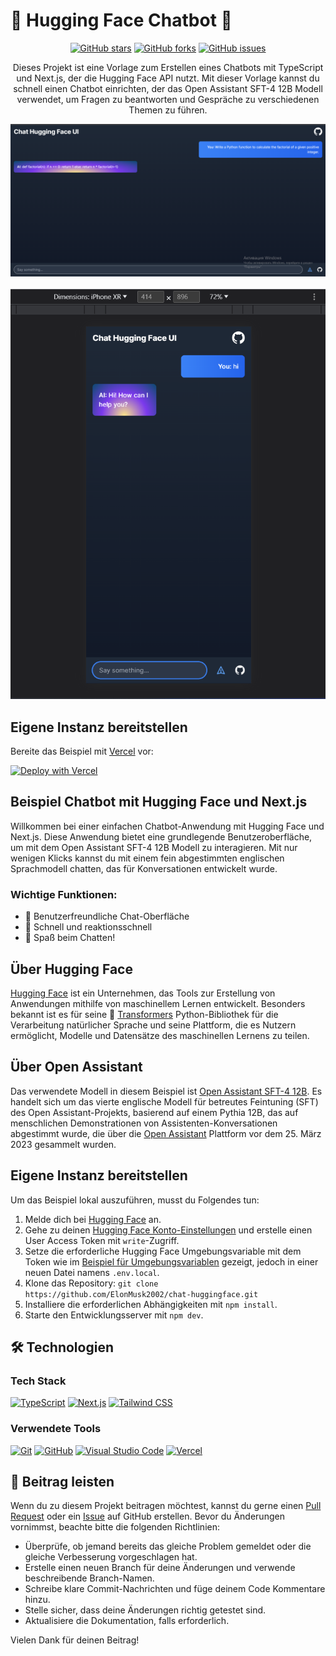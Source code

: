 # **🚀 Hugging Face Chatbot 🤖**

<div align="center">
  <p>
    <a href="https://github.com/ElonMusk2002/chat-huggingface/stargazers"><img alt="GitHub stars" src="https://img.shields.io/github/stars/ElonMusk2002/chat-huggingface?style=for-the-badge&logo=github"></a>
    <a href="https://github.com/ElonMusk2002/chat-huggingface/network"><img alt="GitHub forks" src="https://img.shields.io/github/forks/ElonMusk2002/chat-huggingface?style=for-the-badge&logo=github"></a>
    <a href="https://github.com/ElonMusk2002/chat-huggingface/issues"><img alt="GitHub issues" src="https://img.shields.io/github/issues/ElonMusk2002/chat-huggingface?style=for-the-badge&logo=github"></a>
  </p>

  <p>Dieses Projekt ist eine Vorlage zum Erstellen eines Chatbots mit TypeScript und Next.js, der die Hugging Face API nutzt. Mit dieser Vorlage kannst du schnell einen Chatbot einrichten, der das Open Assistant SFT-4 12B Modell verwendet, um Fragen zu beantworten und Gespräche zu verschiedenen Themen zu führen.</p>
  
  <div align="center">
    <img src="screenshot1.png" alt="Screenshot des Chatbots" />
  </div>
  <br />
  <div align="center">
    <img src="screenshot2.png" alt="Screenshot des Chatbots" />
  </div>
</div>

## Eigene Instanz bereitstellen

Bereite das Beispiel mit [Vercel](https://vercel.com?utm_source=github&utm_medium=readme&utm_campaign=ai-sdk-example) vor:

[![Deploy with Vercel](https://img.shields.io/badge/-Deploy%20with%20Vercel-black?style=for-the-badge&logo=vercel)](https://vercel.com/new/clone?repository-url=https%3A%2F%2Fgithub.com%2FElonMusk2002%2Fchat-huggingface&env=HUGGINGFACE_API_KEY&envDescription=Hugging%20Face%20User%20Access%20Token&envLink=https%3A%2F%2Fhuggingface.co%2Fsettings%2Ftokens&project-name=chat-huggingface&repository-name=chat-huggingface)

## Beispiel Chatbot mit Hugging Face und Next.js

Willkommen bei einer einfachen Chatbot-Anwendung mit Hugging Face und Next.js. Diese Anwendung bietet eine grundlegende Benutzeroberfläche, um mit dem Open Assistant SFT-4 12B Modell zu interagieren. Mit nur wenigen Klicks kannst du mit einem fein abgestimmten englischen Sprachmodell chatten, das für Konversationen entwickelt wurde.

### Wichtige Funktionen:
- 🤖 Benutzerfreundliche Chat-Oberfläche
- 🚀 Schnell und reaktionsschnell
- 🤪 Spaß beim Chatten!

## Über Hugging Face

[Hugging Face](https://huggingface.co) ist ein Unternehmen, das Tools zur Erstellung von Anwendungen mithilfe von maschinellem Lernen entwickelt. Besonders bekannt ist es für seine 🤖 [Transformers](https://huggingface.co/docs/transformers/index) Python-Bibliothek für die Verarbeitung natürlicher Sprache und seine Plattform, die es Nutzern ermöglicht, Modelle und Datensätze des maschinellen Lernens zu teilen.

## Über Open Assistant

Das verwendete Modell in diesem Beispiel ist [Open Assistant SFT-4 12B](https://huggingface.co/OpenAssistant/oasst-sft-4-pythia-12b-epoch-3.5). Es handelt sich um das vierte englische Modell für betreutes Feintuning (SFT) des Open Assistant-Projekts, basierend auf einem Pythia 12B, das auf menschlichen Demonstrationen von Assistenten-Konversationen abgestimmt wurde, die über die [Open Assistant](https://open-assistant.io/) Plattform vor dem 25. März 2023 gesammelt wurden.

## Eigene Instanz bereitstellen

Um das Beispiel lokal auszuführen, musst du Folgendes tun:

1. Melde dich bei [Hugging Face](https://huggingface.co/join) an.
2. Gehe zu deinen [Hugging Face Konto-Einstellungen](https://huggingface.co/settings/tokens) und erstelle einen User Access Token mit `write`-Zugriff.
3. Setze die erforderliche Hugging Face Umgebungsvariable mit dem Token wie im [Beispiel für Umgebungsvariablen](./.env.local.example) gezeigt, jedoch in einer neuen Datei namens `.env.local`.
4. Klone das Repository: `git clone https://github.com/ElonMusk2002/chat-huggingface.git`
5. Installiere die erforderlichen Abhängigkeiten mit `npm install`.
6. Starte den Entwicklungsserver mit `npm dev`.

## 🛠️ Technologien

### Tech Stack

[![TypeScript](https://img.shields.io/badge/TypeScript-007ACC?style=for-the-badge&logo=typescript&logoColor=white)](https://www.typescriptlang.org/)
[![Next.js](https://img.shields.io/badge/Next.js-000000?style=for-the-badge&logo=nextdotjs&logoColor=white)](https://nextjs.org/)
[![Tailwind CSS](https://img.shields.io/badge/Tailwind%20CSS-38B2AC?style=for-the-badge&logo=tailwind-css&logoColor=white)](https://tailwindcss.com/)

### Verwendete Tools

[![Git](https://img.shields.io/badge/Git-F05032?style=for-the-badge&logo=git&logoColor=white)](https://git-scm.com/)
[![GitHub](https://img.shields.io/badge/GitHub-181717?style=for-the-badge&logo=github&logoColor=white)](https://github.com/)
[![Visual Studio Code](https://img.shields.io/badge/Visual%20Studio%20Code-007ACC?style=for-the-badge&logo=visual-studio-code&logoColor=white)](https://code.visualstudio.com/)
[![Vercel](https://img.shields.io/badge/Vercel-000000?style=for-the-badge&logo=vercel&logoColor=white)](https://vercel.com/)

## 🤝 Beitrag leisten

Wenn du zu diesem Projekt beitragen möchtest, kannst du gerne einen [Pull Request](https://github.com/ElonMusk2002/chat-huggingface/pulls) oder ein [Issue](https://github.com/ElonMusk2002/chat-huggingface/issues) auf GitHub erstellen. Bevor du Änderungen vornimmst, beachte bitte die folgenden Richtlinien:

- Überprüfe, ob jemand bereits das gleiche Problem gemeldet oder die gleiche Verbesserung vorgeschlagen hat.
- Erstelle einen neuen Branch für deine Änderungen und verwende beschreibende Branch-Namen.
- Schreibe klare Commit-Nachrichten und füge deinem Code Kommentare hinzu.
- Stelle sicher, dass deine Änderungen richtig getestet sind.
- Aktualisiere die Dokumentation, falls erforderlich.

Vielen Dank für deinen Beitrag!